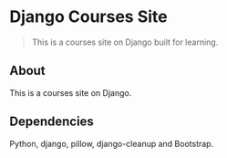 # Django Courses Site
> This is a courses site on Django built for learning.

## About
This is a courses site on Django.

## Dependencies
Python, django, pillow, django-cleanup and Bootstrap.
